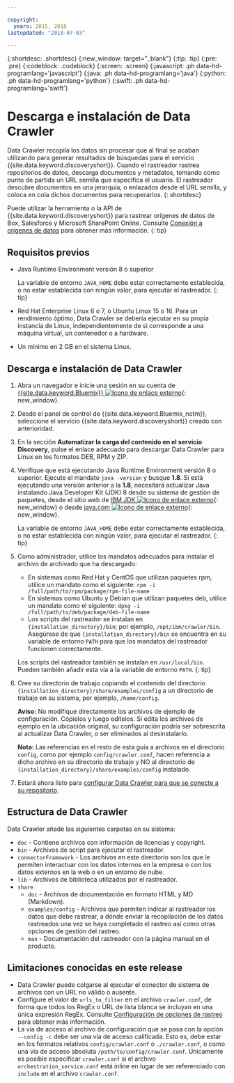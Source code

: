 ```yaml
---

copyright:
  years: 2015, 2018
lastupdated: "2018-07-03"

---
```


{:shortdesc: .shortdesc}
{:new_window: target="_blank"}
{:tip: .tip}
{:pre: .pre}
{:codeblock: .codeblock}
{:screen: .screen}
{:javascript: .ph data-hd-programlang='javascript'}
{:java: .ph data-hd-programlang='java'}
{:python: .ph data-hd-programlang='python'}
{:swift: .ph data-hd-programlang='swift'}

# Descarga e instalación de Data Crawler

Data Crawler recopila los datos sin procesar que al final se acaban utilizando para generar resultados de búsquedas para el servicio {{site.data.keyword.discoveryshort}}. Cuando el rastreador rastrea repositorios de datos, descarga documentos y metadatos, tomando como punto de partida un URL semilla que especifica el usuario. El rastreador descubre documentos en una jerarquía, o enlazados desde el URL semilla, y coloca en cola dichos documentos para recuperarlos.
{: shortdesc}

Puede utilizar la herramienta o la API de {{site.data.keyword.discoveryshort}} para rastrear orígenes de datos de Box, Salesforce y Microsoft SharePoint Online. Consulte [Conexión a orígenes de datos](/docs/services/discovery/connect.html) para obtener más información.
{: tip}

## Requisitos previos

-   Java Runtime Environment versión 8 o superior

    La variable de entorno `JAVA_HOME` debe estar correctamente establecida, o no estar establecida con ningún valor, para ejecutar el rastreador.
    {: tip}
-   Red Hat Enterprise Linux 6 o 7, o Ubuntu Linux 15 o 16. Para un rendimiento óptimo, Data Crawler se debería ejecutar en su propia instancia de Linux, independientemente de si corresponde a una máquina virtual, un contenedor o a hardware.

-   Un mínimo en 2 GB en el sistema Linux.

## Descarga e instalación de Data Crawler

1.  Abra un navegador e inicie una sesión en su cuenta de [{{site.data.keyword.Bluemix}} ![Icono de enlace externo](../../icons/launch-glyph.svg "Icono de enlace externo")](https://console.ng.bluemix.net){: new_window}.

1.  Desde el panel de control de {{site.data.keyword.Bluemix_notm}}, seleccione el servicio {{site.data.keyword.discoveryshort}} creado con anterioridad.

1.  En la sección **Automatizar la carga del contenido en el servicio Discovery**, pulse el enlace adecuado para descargar Data Crawler para Linux en los formatos DEB, RPM y ZIP.

1.  Verifique que está ejecutando Java Runtime Environment versión 8 o superior. Ejecute el mandato `java -version` y busque **1.8**. Si está ejecutando una versión anterior a la **1.8**, necesitará actualizar Java instalando Java Developer Kit (JDK) 8 desde su sistema de gestión de paquetes, desde el sitio web de [IBM JDK ![Icono de enlace externo](../../icons/launch-glyph.svg "Icono de enlace externo")](https://www.ibm.com/developerworks/java/jdk/){: new_window} o desde [java.com ![Icono de enlace externo](../../icons/launch-glyph.svg "Icono de enlace externo")](http://www.java.com){: new_window}.

    La variable de entorno `JAVA_HOME` debe estar correctamente establecida, o no estar establecida con ningún valor, para ejecutar el rastreador.
    {: tip}

1.  Como administrador, utilice los mandatos adecuados para instalar el archivo de archivado que ha descargado:

    -   En sistemas como Red Hat y CentOS que utilizan paquetes rpm, utilice un mandato como el siguiente:
`rpm -i /full/path/to/rpm/package/rpm-file-name`
    -   En sistemas como Ubuntu y Debian que utilizan paquetes deb, utilice un mandato como el siguiente:
`dpkg -i /full/path/to/deb/package/deb-file-name`
    -   Los scripts del rastreador se instalan en `{installation_directory}/bin`; por ejemplo, `/opt/ibm/crawler/bin`. Asegúrese de que `{installation_directory}/bin` se encuentra en su variable de entorno `PATH` para que los mandatos del rastreador funcionen correctamente.

    Los scripts del rastreador también se instalan en `/usr/local/bin`. Pueden también añadir esta vía a la variable de entorno `PATH`.
    {: tip}
1.  Cree su directorio de trabajo copiando el contenido del directorio `{installation_directory}/share/examples/config` a un directorio de trabajo en su sistema, por ejemplo, `/home/config`.

    **Aviso:** No modifique directamente los archivos de ejemplo de configuración. Cópielos y luego edítelos. Si edita los archivos de ejemplo en la ubicación original, su configuración podría ser sobrescrita al actualizar Data Crawler, o ser eliminados al desinstalarlo.

    **Nota:** Las referencias en el resto de esta guía a archivos en el directorio `config`, como por ejemplo `config/crawler.conf`, hacen referencia a dicho archivo en su directorio de trabajo y NO al directorio de `{installation_directory}/share/examples/config` instalado.

1.  Estará ahora listo para [configurar Data Crawler para que se conecte a su repositorio](/docs/services/discovery/data-crawler-seeds.html).

## Estructura de Data Crawler

Data Crawler añade las siguientes carpetas en su sistema:

-   `doc` - Contiene archivos con información de licencias y copyright.
-   `bin` - Archivos de script para ejecutar el rastreador.
-   `connectorFramework` - Los archivos en este directorio son los que le permiten interactuar con los datos internos en la empresa o con los datos externos en la web o en un entorno de nube.
-   `lib` - Archivos de biblioteca utilizados por el rastreador.
-   `share`
    -   `doc` - Archivos de documentación en formato HTML y MD (Markdown).
    -   `examples/config` - Archivos que permiten indicar al rastreador los datos que debe rastrear, a dónde enviar la recopilación de los datos rastreados una vez se haya completado el rastreo así como otras opciones de gestión del rastreo.
    -   `man` - Documentación del rastreador con la página manual en el producto.

## Limitaciones conocidas en este release

-   Data Crawler puede colgarse al ejecutar el conector de sistema de archivos con un URL no válido o ausente.
-   Configure el valor de `urls_to_filter` en el archivo `crawler.conf`, de forma que todos los RegEx o URL de lista blanca se incluyan en una única expresión RegEx. Consulte [Configuración de opciones de rastreo](/docs/services/discovery/data-crawler-discovery.html#configuring-crawl-options) para obtener más información.
-   La vía de acceso al archivo de configuración que se pasa con la opción `--config -c` debe ser una vía de acceso calificada. Esto es, debe estar en los formatos relativos `config/crawler.conf` o `./crawler.conf`, o como una vía de acceso absoluta `/path/to/config/crawler.conf`. Únicamente es posible especificar `crawler.conf` si el archivo `orchestration_service.conf` está inline en lugar de ser referenciado con `include` en el archivo `crawler.conf`.
